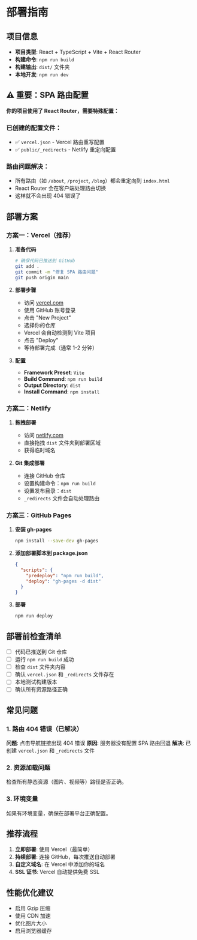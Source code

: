 # 部署指南

## 项目信息
- **项目类型**: React + TypeScript + Vite + React Router
- **构建命令**: `npm run build`
- **构建输出**: `dist/` 文件夹
- **本地开发**: `npm run dev`

## ⚠️ 重要：SPA 路由配置

**你的项目使用了 React Router，需要特殊配置：**

### 已创建的配置文件：
- ✅ `vercel.json` - Vercel 路由重写配置
- ✅ `public/_redirects` - Netlify 重定向配置

### 路由问题解决：
- 所有路由（如 `/about`, `/project`, `/blog`）都会重定向到 `index.html`
- React Router 会在客户端处理路由切换
- 这样就不会出现 404 错误了

## 部署方案

### 方案一：Vercel（推荐）

1. **准备代码**
   ```bash
   # 确保代码已推送到 GitHub
   git add .
   git commit -m "修复 SPA 路由问题"
   git push origin main
   ```

2. **部署步骤**
   - 访问 [vercel.com](https://vercel.com)
   - 使用 GitHub 账号登录
   - 点击 "New Project"
   - 选择你的仓库
   - Vercel 会自动检测到 Vite 项目
   - 点击 "Deploy"
   - 等待部署完成（通常 1-2 分钟）

3. **配置**
   - **Framework Preset**: `Vite`
   - **Build Command**: `npm run build`
   - **Output Directory**: `dist`
   - **Install Command**: `npm install`

### 方案二：Netlify

1. **拖拽部署**
   - 访问 [netlify.com](https://netlify.com)
   - 直接拖拽 `dist` 文件夹到部署区域
   - 获得临时域名

2. **Git 集成部署**
   - 连接 GitHub 仓库
   - 设置构建命令：`npm run build`
   - 设置发布目录：`dist`
   - `_redirects` 文件会自动处理路由

### 方案三：GitHub Pages

1. **安装 gh-pages**
   ```bash
   npm install --save-dev gh-pages
   ```

2. **添加部署脚本到 package.json**
   ```json
   {
     "scripts": {
       "predeploy": "npm run build",
       "deploy": "gh-pages -d dist"
     }
   }
   ```

3. **部署**
   ```bash
   npm run deploy
   ```

## 部署前检查清单

- [ ] 代码已推送到 Git 仓库
- [ ] 运行 `npm run build` 成功
- [ ] 检查 `dist` 文件夹内容
- [ ] 确认 `vercel.json` 和 `_redirects` 文件存在
- [ ] 本地测试构建版本
- [ ] 确认所有资源路径正确

## 常见问题

### 1. 路由 404 错误（已解决）
**问题**: 点击导航链接出现 404 错误
**原因**: 服务器没有配置 SPA 路由回退
**解决**: 已创建 `vercel.json` 和 `_redirects` 文件

### 2. 资源加载问题
检查所有静态资源（图片、视频等）路径是否正确。

### 3. 环境变量
如果有环境变量，确保在部署平台正确配置。

## 推荐流程

1. **立即部署**: 使用 Vercel（最简单）
2. **持续部署**: 连接 GitHub，每次推送自动部署
3. **自定义域名**: 在 Vercel 中添加你的域名
4. **SSL 证书**: Vercel 自动提供免费 SSL

## 性能优化建议

- 启用 Gzip 压缩
- 使用 CDN 加速
- 优化图片大小
- 启用浏览器缓存